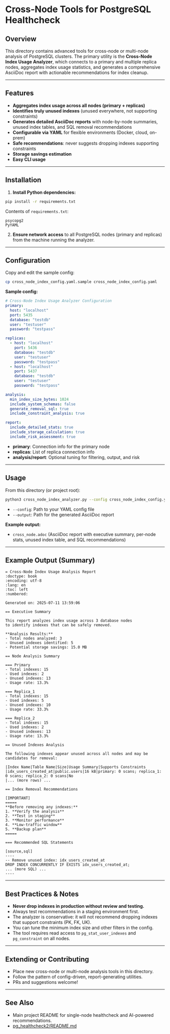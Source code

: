# Cross-Node Tools for PostgreSQL Healthcheck

## Overview

This directory contains advanced tools for cross-node or multi-node analysis of PostgreSQL clusters. The primary utility is the **Cross-Node Index Usage Analyzer**, which connects to a primary and multiple replica nodes, aggregates index usage statistics, and generates a comprehensive AsciiDoc report with actionable recommendations for index cleanup.

---

## Features
- **Aggregates index usage across all nodes (primary + replicas)**
- **Identifies truly unused indexes** (unused everywhere, not supporting constraints)
- **Generates detailed AsciiDoc reports** with node-by-node summaries, unused index tables, and SQL removal recommendations
- **Configurable via YAML** for flexible environments (Docker, cloud, on-prem)
- **Safe recommendations**: never suggests dropping indexes supporting constraints
- **Storage savings estimation**
- **Easy CLI usage**

---

## Installation

1. **Install Python dependencies:**

```bash
pip install -r requirements.txt
```

Contents of `requirements.txt`:
```
psycopg2
PyYAML
```

2. **Ensure network access** to all PostgreSQL nodes (primary and replicas) from the machine running the analyzer.

---

## Configuration

Copy and edit the sample config:

```bash
cp cross_node_index_config.yaml.sample cross_node_index_config.yaml
```

**Sample config:**
```yaml
# Cross-Node Index Usage Analyzer Configuration
primary:
  host: "localhost"
  port: 5435
  database: "testdb"
  user: "testuser"
  password: "testpass"

replicas:
  - host: "localhost"
    port: 5436
    database: "testdb"
    user: "testuser"
    password: "testpass"
  - host: "localhost"
    port: 5437
    database: "testdb"
    user: "testuser"
    password: "testpass"

analysis:
  min_index_size_bytes: 1024
  include_system_schemas: false
  generate_removal_sql: true
  include_constraint_analysis: true

report:
  include_detailed_stats: true
  include_storage_calculation: true
  include_risk_assessment: true
```

- **primary**: Connection info for the primary node
- **replicas**: List of replica connection info
- **analysis/report**: Optional tuning for filtering, output, and risk

---

## Usage

From this directory (or project root):

```bash
python3 cross_node_index_analyzer.py --config cross_node_index_config.yaml --output cross_node.adoc
```

- `--config`: Path to your YAML config file
- `--output`: Path for the generated AsciiDoc report

**Example output:**
- `cross_node.adoc` (AsciiDoc report with executive summary, per-node stats, unused index table, and SQL recommendations)

---

## Example Output (Summary)

```
= Cross-Node Index Usage Analysis Report
:doctype: book
:encoding: utf-8
:lang: en
:toc: left
:numbered:

Generated on: 2025-07-11 13:59:06

== Executive Summary

This report analyzes index usage across 3 database nodes 
to identify indexes that can be safely removed.

**Analysis Results:**
- Total nodes analyzed: 3
- Unused indexes identified: 5
- Potential storage savings: 15.0 MB

== Node Analysis Summary

=== Primary
- Total indexes: 15
- Used indexes: 2
- Unused indexes: 13
- Usage rate: 13.3%

=== Replica_1
- Total indexes: 15
- Used indexes: 5
- Unused indexes: 10
- Usage rate: 33.3%

=== Replica_2
- Total indexes: 15
- Used indexes: 2
- Unused indexes: 13
- Usage rate: 13.3%

== Unused Indexes Analysis

The following indexes appear unused across all nodes and may be candidates for removal:

|Index Name|Table Name|Size|Usage Summary|Supports Constraints
|idx_users_created_at|public.users|16 kB|primary: 0 scans; replica_1: 0 scans; replica_2: 0 scans|No
|... (more rows) ...

== Index Removal Recommendations

[IMPORTANT]
=====
**Before removing any indexes:**
1. **Verify the analysis**
2. **Test in staging**
3. **Monitor performance**
4. **Low-traffic window**
5. **Backup plan**
=====

=== Recommended SQL Statements

[source,sql]
----
-- Remove unused index: idx_users_created_at
DROP INDEX CONCURRENTLY IF EXISTS idx_users_created_at;
... (more SQL) ...
----
```

---

## Best Practices & Notes
- **Never drop indexes in production without review and testing.**
- Always test recommendations in a staging environment first.
- The analyzer is conservative: it will not recommend dropping indexes that support constraints (PK, FK, UK).
- You can tune the minimum index size and other filters in the config.
- The tool requires read access to `pg_stat_user_indexes` and `pg_constraint` on all nodes.

---

## Extending or Contributing
- Place new cross-node or multi-node analysis tools in this directory.
- Follow the pattern of config-driven, report-generating utilities.
- PRs and suggestions welcome!

---

## See Also
- Main project README for single-node healthcheck and AI-powered recommendations.
- [pg_healthcheck2/README.md](../README.md) 
